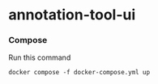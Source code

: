 # annotation-tool-ui

### Compose

Run this command

```
docker compose -f docker-compose.yml up
```
